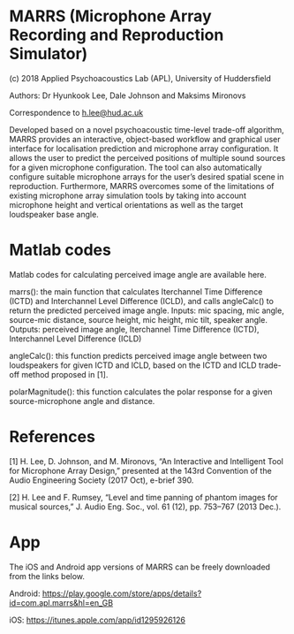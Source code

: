 # MARRS (Microphone Array Recording and Reproduction Simulator)
(c) 2018 Applied Psychoacoustics Lab (APL), University of Huddersfield

Authors: Dr Hyunkook Lee, Dale Johnson and Maksims Mironovs

Correspondence to h.lee@hud.ac.uk

Developed based on a novel psychoacoustic time-level trade-off algorithm, MARRS provides an interactive, object-based workflow and graphical user interface for localisation prediction and microphone array configuration. It allows the user to predict the perceived positions of multiple sound sources for a given microphone configuration. The tool can also automatically configure suitable microphone arrays for the user’s desired spatial scene in reproduction. Furthermore, MARRS overcomes some of the limitations of existing microphone array simulation tools by taking into account microphone height and vertical orientations as well as the target loudspeaker base angle. 

# Matlab codes
Matlab codes for calculating perceived image angle are available here.

marrs(): the main function that calculates Iterchannel Time Difference (ICTD) and Interchannel Level Difference (ICLD), and calls angleCalc() to return the predicted perceived image angle.
Inputs: mic spacing, mic angle, source-mic distance, source height, mic height, mic tilt, speaker angle. 
Outputs: perceived image angle, Iterchannel Time Difference (ICTD), Interchannel Level Difference (ICLD)

angleCalc(): this function predicts perceived image angle between two loudspeakers for given ICTD and ICLD, based on the ICTD and ICLD trade-off method proposed in [1].

polarMagnitude(): this function calculates the polar response for a given source-microphone angle and distance.

# References

[1] H. Lee, D. Johnson, and M. Mironovs, “An Interactive and Intelligent Tool for Microphone Array Design,” presented at the 143rd Convention of the Audio Engineering Society (2017 Oct), e-brief 390.

[2] H. Lee and F. Rumsey, “Level and time panning of phantom images for musical sources,” J. Audio Eng. Soc., vol. 61 (12), pp. 753–767 (2013 Dec.). 

# App 
The iOS and Android app versions of MARRS can be freely downloaded from the links below.

Android: https://play.google.com/store/apps/details?id=com.apl.marrs&hl=en_GB

iOS: https://itunes.apple.com/app/id1295926126

